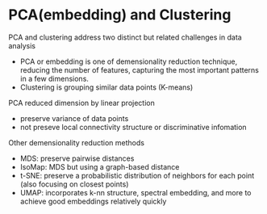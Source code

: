 # PCA(embedding) and Clustering
PCA and clustering address two distinct but related challenges in data analysis
* PCA or embedding is one of  demensionality reduction technique, reducing the number of features, capturing the most important patterns in a few dimensions.
* Clustering is grouping similar data points (K-means)

PCA reduced dimension by linear projection
  * preserve variance of data points 
  * not preseve local connectivity structure or discriminative infomation

Other demensionality reduction methods
  - MDS: preserve pairwise distances
  - IsoMap: MDS but using a graph-based distance
  - t-SNE: preserve a probabilistic distribution of
  neighbors for each point (also focusing on closest
  points)
  - UMAP: incorporates k-nn structure, spectral
  embedding, and more to achieve good embeddings
  relatively quickly